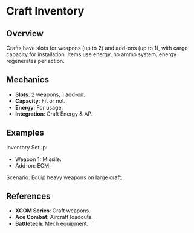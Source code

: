 # Craft Inventory

## Overview
Crafts have slots for weapons (up to 2) and add-ons (up to 1), with cargo capacity for installation. Items use energy, no ammo system; energy regenerates per action.

## Mechanics
- **Slots**: 2 weapons, 1 add-on.
- **Capacity**: Fit or not.
- **Energy**: For usage.
- **Integration**: Craft Energy & AP.

## Examples

Inventory Setup:
- Weapon 1: Missile.
- Add-on: ECM.

Scenario: Equip heavy weapons on large craft.

## References
- **XCOM Series**: Craft weapons.
- **Ace Combat**: Aircraft loadouts.
- **Battletech**: Mech equipment.